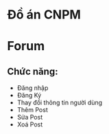 # Đồ án  CNPM 
# Forum

## Chức năng:
- Đăng nhập
- Đăng Ký
- Thay đổi thông tin người dùng
- Thêm Post
- Sửa Post
- Xoá Post
